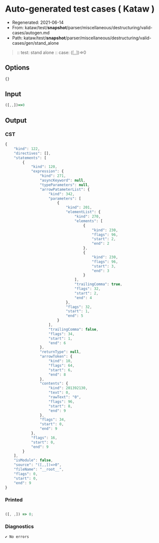 # Auto-generated test cases ( Kataw )
- Regenerated: 2021-06-14
- From: kataw/test/__snapshot__/parser/miscellaneous/destructuring/valid-cases/autogen.md
- Path: kataw/test/__snapshot__/parser/miscellaneous/destructuring/valid-cases/gen/stand_alone
> :: test: stand alone
> :: case: ([,,])=>0
## Options

`````js
{}
`````
## Input

`````js
([,,])=>0
`````
## Output

### CST

```javascript
{
    "kind": 122,
    "directives": [],
    "statements": [
        {
            "kind": 120,
            "expression": {
                "kind": 271,
                "asyncKeyword": null,
                "typeParameters": null,
                "arrowPatameterList": {
                    "kind": 342,
                    "parameters": [
                        {
                            "kind": 201,
                            "elementList": {
                                "kind": 270,
                                "elements": [
                                    {
                                        "kind": 230,
                                        "flags": 96,
                                        "start": 2,
                                        "end": 2
                                    },
                                    {
                                        "kind": 230,
                                        "flags": 96,
                                        "start": 3,
                                        "end": 3
                                    }
                                ],
                                "trailingComma": true,
                                "flags": 32,
                                "start": 2,
                                "end": 4
                            },
                            "flags": 32,
                            "start": 1,
                            "end": 5
                        }
                    ],
                    "trailingComma": false,
                    "flags": 34,
                    "start": 1,
                    "end": 6
                },
                "returnType": null,
                "arrowToken": {
                    "kind": 10,
                    "flags": 64,
                    "start": 6,
                    "end": 8
                },
                "contents": {
                    "kind": 201392130,
                    "text": 0,
                    "rawText": "0",
                    "flags": 96,
                    "start": 8,
                    "end": 9
                },
                "flags": 34,
                "start": 0,
                "end": 9
            },
            "flags": 16,
            "start": 0,
            "end": 9
        }
    ],
    "isModule": false,
    "source": "([,,])=>0",
    "fileName": "__root__",
    "flags": 0,
    "start": 0,
    "end": 9
}
```

### Printed

```javascript

([, ,]) => 0;

```

### Diagnostics

```javascript
✔ No errors
```

